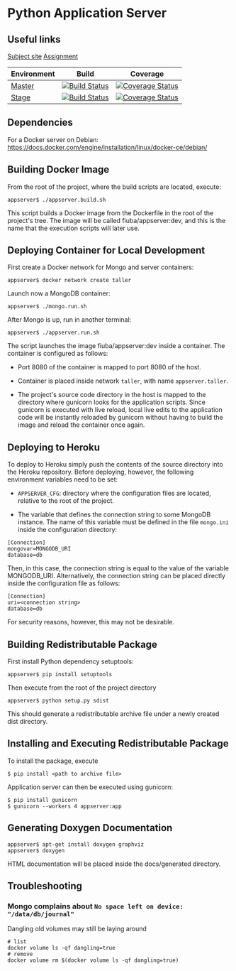 # Python Application Server

## Useful links
[Subject site](http://7552.fi.uba.ar/)
[Assignment](https://github.com/taller-de-programacion-2/taller-de-programacion-2.github.io/blob/master/trabajo-practico/enunciados/2017/2/llevame.md)

| Environment | Build | Coverage|
|--------|-------|---------|
| [Master](https://github.com/fchurca/7552-appserver) | [![Build Status](https://travis-ci.org/fchurca/7552-appserver.svg?branch=master)](https://travis-ci.org/fchurca/7552-appserver)| [![Coverage Status](https://coveralls.io/repos/github/fchurca/7552-appserver/badge.svg)](https://coveralls.io/github/fchurca/7552-appserver)|
| [Stage](https://github.com/adrian-mb/python-appserver) | [![Build Status](https://travis-ci.org/adrian-mb/python-appserver.svg?branch=master)](https://travis-ci.org/adrian-mb/python-appserver) | [![Coverage Status](https://coveralls.io/repos/github/adrian-mb/python-appserver/badge.svg)](https://coveralls.io/github/adrian-mb/python-appserver) |

## Dependencies
For a Docker server on Debian:
https://docs.docker.com/engine/installation/linux/docker-ce/debian/

## Building Docker Image
From the root of the project, where the build scripts are located, execute:
```
appserver$ ./appserver.build.sh
```
This script builds a Docker image from the Dockerfile in the root of the project's tree. The image will be called fiuba/appserver:dev, and this is the name that the execution scripts will later use.

## Deploying Container for Local Development

First create a Docker network for Mongo and server containers:
```
appserver$ docker network create taller
```

Launch now a MongoDB container:
```
appserver$ ./mongo.run.sh
```
After Mongo is up, run in another terminal:
```
appserver$ ./appserver.run.sh
```
The script launches the image fiuba/appserver:dev inside a container. The container is configured as follows:

* Port 8080 of the container is mapped to port 8080 of the host.

* Container is placed inside network `taller`, with name `appserver.taller`.

* The project's source code directory in the host is mapped to the directory where gunicorn looks for the application scripts. Since gunicorn is executed with live reload, local live edits to the application code will be instantly reloaded by gunicorn without having to build the image and reload the container once again.

## Deploying to Heroku

To deploy to Heroku simply push the contents of the source directory into the Heroku repository. Before deploying, however, the following environment variables need to be set:

* `APPSERVER_CFG`: directory where the configuration files are located, relative to the root of the project.

* The variable that defines the connection string to some MongoDB instance. The name of this variable must be defined in the file `mongo.ini` inside the configuration directory:
```
[Connection]
mongovar=MONGODB_URI
database=db
```
Then, in this case, the connection string is equal to the value of the variable MONGODB_URI. Alternatively, the connection string can be placed directly inside the configuration file as follows:
```
[Connection]
uri=<connection string>
database=db
```
For security reasons, however, this may not be desirable.

## Building Redistributable Package

First install Python dependency setuptools:
```
appserver$ pip install setuptools
```
Then execute from the root of the project directory
```
appserver$ python setup.py sdist
```
This should generate a redistributable archive file under a newly created dist directory. 

## Installing and Executing Redistributable Package
To install the package, execute
```
$ pip install <path to archive file>
```
Application server can then be executed using gunicorn:
```
$ pip install gunicorn
$ gunicorn --workers 4 appserver:app
```

## Generating Doxygen Documentation
```
appserver$ apt-get install doxygen graphviz
appserver$ doxygen
```
HTML documentation will be placed inside the docs/generated directory.

## Troubleshooting

### Mongo complains about `No space left on device: "/data/db/journal"`

Dangling old volumes may still be laying around
```
# list
docker volume ls -qf dangling=true
# remove
docker volume rm $(docker volume ls -qf dangling=true)
```
